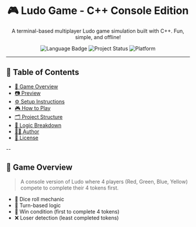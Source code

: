 <h1 align="center">🎮 Ludo Game - C++ Console Edition</h1>

<p align="center">
  A terminal-based multiplayer Ludo game simulation built with C++. Fun, simple, and offline!
</p>

<p align="center">
  <img src="https://img.shields.io/badge/Language-C++-blue.svg" alt="Language Badge">
  <img src="https://img.shields.io/badge/Status-Completed-brightgreen.svg" alt="Project Status">
  <img src="https://img.shields.io/badge/Platform-Terminal-lightgrey.svg" alt="Platform">
</p>

---

## 📜 Table of Contents
- [🎯 Game Overview](#-game-overview)
- [📷 Preview](#-preview)
- [⚙️ Setup Instructions](#️-setup-instructions)
- [🎮 How to Play](#-how-to-play)
- [🗂 Project Structure](#-project-structure)
- [🧠 Logic Breakdown](#-logic-breakdown)
- [👨‍💻 Author](#-author)
- [📄 License](#-license)

--

## 🎯 Game Overview

> A console version of Ludo where 4 players (Red, Green, Blue, Yellow) compete to complete their 4 tokens first.

- 🎲 Dice roll mechanic
- 🔁 Turn-based logic
- 🚩 Win condition (first to complete 4 tokens)
- ❌ Loser detection (least completed tokens)
